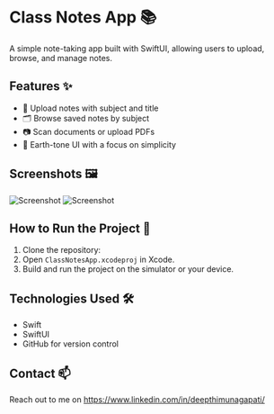 # Class Notes App 📚
A simple note-taking app built with SwiftUI, allowing users to upload, browse, and manage notes.

## Features ✨
- 📄 Upload notes with subject and title
- 🗂️ Browse saved notes by subject
- 📷 Scan documents or upload PDFs
- 🎨 Earth-tone UI with a focus on simplicity

## Screenshots 🖼️
![Screenshot](screenshot1.png)
![Screenshot](screenshot2.png)

## How to Run the Project 🚀
1. Clone the repository:
2. Open `ClassNotesApp.xcodeproj` in Xcode.
3. Build and run the project on the simulator or your device.

## Technologies Used 🛠️
- Swift
- SwiftUI
- GitHub for version control

## Contact 📫
Reach out to me on https://www.linkedin.com/in/deepthimunagapati/
